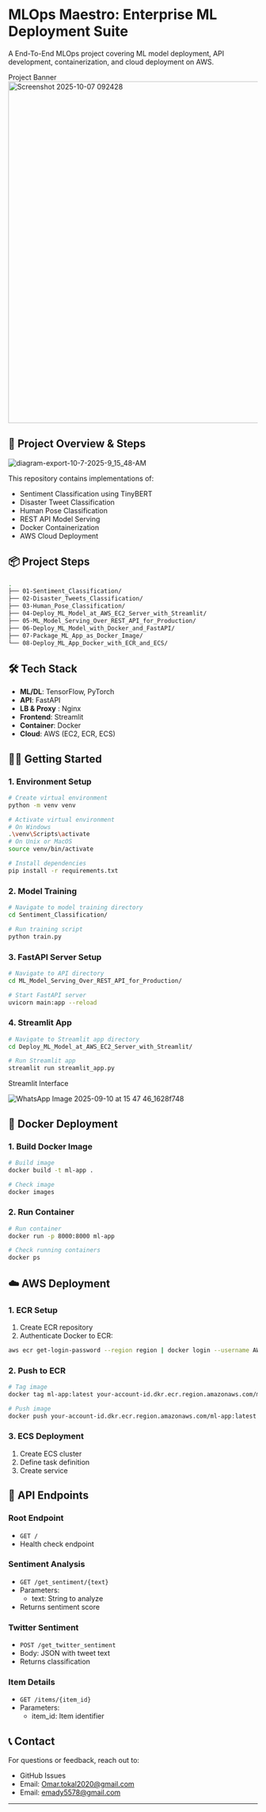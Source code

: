 ﻿# MLOps Maestro: Enterprise ML Deployment Suite


A End-To-End MLOps project covering ML model deployment, API development, containerization, and cloud deployment on AWS.

Project Banner
<img width="1005" height="689" alt="Screenshot 2025-10-07 092428" src="https://github.com/user-attachments/assets/fe8d7e3c-62e2-4383-8d5e-3e2e77b958bb" />


## 🚀 Project Overview & Steps

![diagram-export-10-7-2025-9_15_48-AM](https://github.com/user-attachments/assets/9d7545e5-dfc4-4d26-8cf8-14bcd86467db)


This repository contains implementations of:
- Sentiment Classification using TinyBERT
- Disaster Tweet Classification
- Human Pose Classification 
- REST API Model Serving
- Docker Containerization
- AWS Cloud Deployment

## 📦 Project Steps

```sh
.
├── 01-Sentiment_Classification/
├── 02-Disaster_Tweets_Classification/
├── 03-Human_Pose_Classification/
├── 04-Deploy_ML_Model_at_AWS_EC2_Server_with_Streamlit/
├── 05-ML_Model_Serving_Over_REST_API_for_Production/
├── 06-Deploy_ML_Model_with_Docker_and_FastAPI/
├── 07-Package_ML_App_as_Docker_Image/
└── 08-Deploy_ML_App_Docker_with_ECR_and_ECS/
```

## 🛠 Tech Stack

- **ML/DL**: TensorFlow, PyTorch 
- **API**: FastAPI
- **LB & Proxy** : Nginx
- **Frontend**: Streamlit
- **Container**: Docker
- **Cloud**: AWS (EC2, ECR, ECS)



## 🏃‍♂️ Getting Started

### 1. Environment Setup

```sh
# Create virtual environment
python -m venv venv

# Activate virtual environment
# On Windows
.\venv\Scripts\activate
# On Unix or MacOS
source venv/bin/activate

# Install dependencies
pip install -r requirements.txt
```



### 2. Model Training

```sh
# Navigate to model training directory
cd Sentiment_Classification/

# Run training script
python train.py
```




### 3. FastAPI Server Setup

```sh
# Navigate to API directory
cd ML_Model_Serving_Over_REST_API_for_Production/

# Start FastAPI server
uvicorn main:app --reload
```



### 4. Streamlit App

```sh
# Navigate to Streamlit app directory
cd Deploy_ML_Model_at_AWS_EC2_Server_with_Streamlit/

# Run Streamlit app
streamlit run streamlit_app.py
```

Streamlit Interface

![WhatsApp Image 2025-09-10 at 15 47 46_1628f748](https://github.com/user-attachments/assets/bee56aeb-8b96-4542-851d-46e0f28a41b1)


## 🐳 Docker Deployment

### 1. Build Docker Image

```sh
# Build image
docker build -t ml-app .

# Check image
docker images
```



### 2. Run Container

```sh
# Run container
docker run -p 8000:8000 ml-app

# Check running containers
docker ps
```


## ☁️ AWS Deployment

### 1. ECR Setup

1. Create ECR repository
2. Authenticate Docker to ECR:
```sh
aws ecr get-login-password --region region | docker login --username AWS --password-stdin your-account-id.dkr.ecr.region.amazonaws.com
```



### 2. Push to ECR

```sh
# Tag image
docker tag ml-app:latest your-account-id.dkr.ecr.region.amazonaws.com/ml-app:latest

# Push image
docker push your-account-id.dkr.ecr.region.amazonaws.com/ml-app:latest
```

### 3. ECS Deployment

1. Create ECS cluster
2. Define task definition
3. Create service


## 📝 API Endpoints

### Root Endpoint
- `GET /`
- Health check endpoint

### Sentiment Analysis
- `GET /get_sentiment/{text}`
- Parameters:
  - text: String to analyze
- Returns sentiment score



### Twitter Sentiment
- `POST /get_twitter_sentiment`
- Body: JSON with tweet text
- Returns classification

### Item Details
- `GET /items/{item_id}`
- Parameters:
  - item_id: Item identifier







## 📞 Contact

For questions or feedback, reach out to:
- GitHub Issues
- Email: Omar.tokal2020@gmail.com
- Email: emady5578@gmail.com

---








